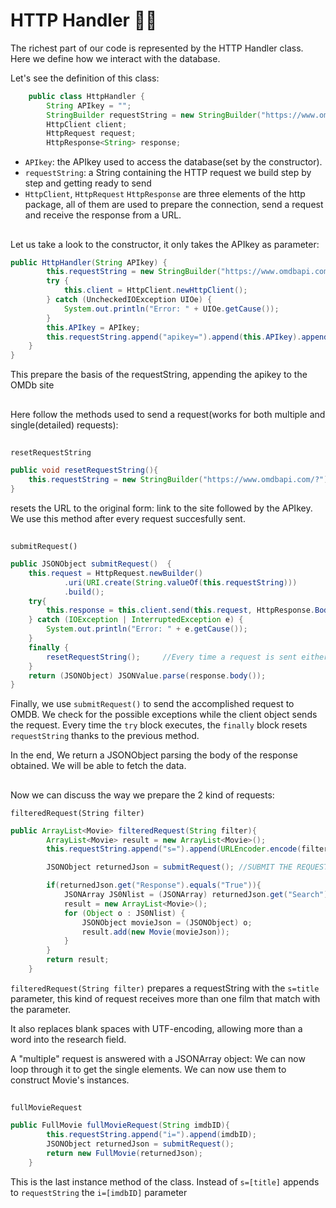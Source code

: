 # HTTP Handler 👨‍💻
The richest part of our code is represented by the HTTP Handler class.
Here we define how we interact with the database.

Let's see the definition of this class:

```java
    public class HttpHandler {
        String APIkey = "";
        StringBuilder requestString = new StringBuilder("https://www.omdbapi.com/?");
        HttpClient client;
        HttpRequest request;
        HttpResponse<String> response;
```

* `APIkey`: the APIkey used to access the database(set by the constructor). 
* `requestString`: a String containing the HTTP request we build step by step and getting ready to send
* `HttpClient`, `HttpRequest` `HttpResponse` are three elements of the http package, all of them are used to prepare the connection, send a request and receive the response from a URL.

##

Let us take a look to the constructor, it only takes the APIkey as parameter:

```java
public HttpHandler(String APIkey) {
        this.requestString = new StringBuilder("https://www.omdbapi.com/?");
        try {
            this.client = HttpClient.newHttpClient();
        } catch (UncheckedIOException UIOe) {
            System.out.println("Error: " + UIOe.getCause());
        }
        this.APIkey = APIkey;
        this.requestString.append("apikey=").append(this.APIkey).append("&");
    }
}
```
This prepare the basis of the requestString, appending the apikey to the OMDb site
##

Here follow the methods used to send a request(works for both multiple and single(detailed) requests):

##

`resetRequestString`
```java
public void resetRequestString(){
    this.requestString = new StringBuilder("https://www.omdbapi.com/?").append("apikey=").append(this.APIkey).append("&");
}
```

resets the URL to the original form: link to the site followed by the APIkey. We use
this method after every request succesfully sent.

##

`submitRequest()`

```java
public JSONObject submitRequest()  {
    this.request = HttpRequest.newBuilder()
            .uri(URI.create(String.valueOf(this.requestString)))
            .build();
    try{
        this.response = this.client.send(this.request, HttpResponse.BodyHandlers.ofString());
    } catch (IOException | InterruptedException e) {
        System.out.println("Error: " + e.getCause());
    }
    finally {
        resetRequestString();     //Every time a request is sent either correctly or wrongly, it resets URI string for future requests
    }
    return (JSONObject) JSONValue.parse(response.body());
}

```
Finally, we use `submitRequest()` to send the accomplished request to OMDB. We check for the possible exceptions
while the client object sends the request.
Every time the `try` block executes, the `finally` block resets `requestString` thanks to the previous method.

In the end, We return a JSONObject parsing the body of the response obtained. We will be able to fetch the data.

## 

Now we can discuss the way we prepare the 2 kind of requests:

`filteredRequest(String filter)`
```java
public ArrayList<Movie> filteredRequest(String filter){
        ArrayList<Movie> result = new ArrayList<Movie>();  
        this.requestString.append("s=").append(URLEncoder.encode(filter, StandardCharsets.UTF_8).replace("+", "%20"));

        JSONObject returnedJson = submitRequest(); //SUBMIT THE REQUEST

        if(returnedJson.get("Response").equals("True")){
            JSONArray JS0Nlist = (JSONArray) returnedJson.get("Search");
            result = new ArrayList<Movie>();
            for (Object o : JS0Nlist) {
                JSONObject movieJson = (JSONObject) o;
                result.add(new Movie(movieJson));
            }
        }
        return result;
    }
```

`filteredRequest(String filter)` prepares a requestString with the `s=title` parameter, this kind of request receives more than one film that match with the parameter. 

It also replaces blank spaces with UTF-encoding, allowing more than a word into the research field.

A "multiple" request is answered with a JSONArray object: We can now loop through it to get the single elements. We can now use them to construct Movie's instances.

##

`fullMovieRequest`

```java
public FullMovie fullMovieRequest(String imdbID){
        this.requestString.append("i=").append(imdbID);
        JSONObject returnedJson = submitRequest();
        return new FullMovie(returnedJson);
    }

```
This is the last instance method of the class. Instead of `s=[title]` appends to `requestString` the `i=[imdbID]` parameter